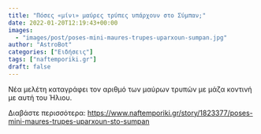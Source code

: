 ```yaml
---
title: "Πόσες «μίνι» μαύρες τρύπες υπάρχουν στο Σύμπαν;"
date: 2022-01-20T12:19:43+00:00
images:
  - "images/post/poses-mini-maures-trupes-uparxoun-sumpan.jpg"
author: "AstroBot"
categories: ["Ειδήσεις"]
tags: ["naftemporiki.gr"]
draft: false
---
```


Νέα μελέτη καταγράφει τον αριθμό των μαύρων τρυπών με μάζα κοντινή με αυτή του Ήλιου.

Διαβάστε περισσότερα: https://www.naftemporiki.gr/story/1823377/poses-mini-maures-trupes-uparxoun-sto-sumpan
